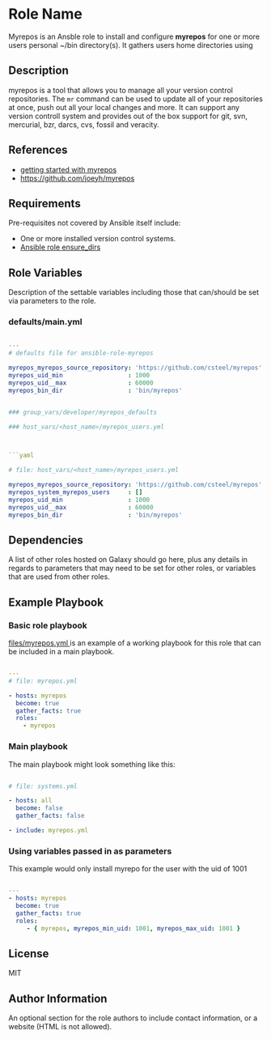 Role Name
=========

Myrepos is an Ansble role to install and configure **myrepos** for one or more users personal ~/bin directory(s). It gathers users home directories using 

Description
-----------

myrepos is a tool that allows you to manage all your version control repositories. The `mr` command can be used to update all of your repositories at once, push out all your local changes and more. It can support any version controll system and provides out of the box support for git, svn, mercurial, bzr, darcs, cvs, fossil and veracity.

References
----------

* [ getting started with myrepos ]( https://myrepos.branchable.com/ )
* [ https://github.com/joeyh/myrepos ]( https://github.com/joeyh/myrepos )

Requirements
------------

Pre-requisites not covered by Ansible itself include:

* One or more installed version control systems.
* [ Ansible role ensure_dirs ]( https://github.com/csteel/ansible-role-ensure_dirs )


Role Variables
--------------

Description of the settable variables including those that can/should be set via parameters to the role.

### defaults/main.yml

```yaml

---
# defaults file for ansible-role-myrepos

myrepos_myrepos_source_repository: 'https://github.com/csteel/myrepos'
myrepos_uid_min                  : 1000
myrepos_uid__max                 : 60000
myrepos_bin_dir                  : 'bin/myrepos'


### group_vars/developer/myrepos_defaults

### host_vars/<host_name>/myrepos_users.yml



```yaml

# file: host_vars/<host_name>/myrepos_users.yml

myrepos_myrepos_source_repository: 'https://github.com/csteel/myrepos'
myrepos_system_myrepos_users     : []
myrepos_uid_min                  : 1000
myrepos_uid__max                 : 60000
myrepos_bin_dir                  : 'bin/myrepos'

```

Dependencies
------------

A list of other roles hosted on Galaxy should go here, plus any details in regards to parameters that may need to be set for other roles, or variables that are used from other roles.

Example Playbook
----------------

### Basic role playbook

[ files/myrepos.yml ]( files/myrepos.yml ) is an example of a working playbook for this role  that can be included in a main playbook.


```yaml

---
# file: myrepos.yml

- hosts: myrepos
  become: true
  gather_facts: true 
  roles:
    - myrepos

```

### Main playbook

The main playbook might look something like this:

```yaml

# file: systems.yml

- hosts: all
  become: false
  gather_facts: false

- include: myrepos.yml

```

### Using variables passed in as parameters

This example would only install myrepo for the user with the uid of 1001

```yaml

---
- hosts: myrepos
  become: true
  gather_facts: true
  roles:
     - { myrepos, myrepos_min_uid: 1001, myrepos_max_uid: 1001 } 

```

License
-------

MIT

Author Information
------------------

An optional section for the role authors to include contact information, or a website (HTML is not allowed).
